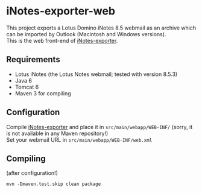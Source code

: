 iNotes-exporter-web
===================

This project exports a Lotus Domino iNotes 8.5 webmail as an archive which can be imported by Outlook (Macintosh and Windows versions).  
This is the web front-end of [iNotes-exporter](https://github.com/javabean/iNotes-exporter).

Requirements
------------
* Lotus iNotes (the Lotus Notes webmail; tested with version 8.5.3)
* Java 6
* Tomcat 6
* Maven 3 for compiling

Configuration
-------------
Compile [iNotes-exporter](https://github.com/javabean/iNotes-exporter) and place it in `src/main/webapp/WEB-INF/` (sorry, it is not available in any Maven repository!)  
Set your webmail URL in `src/main/webapp/WEB-INF/web.xml`

Compiling
---------
(after configuration!)

	mvn -Dmaven.test.skip clean package

